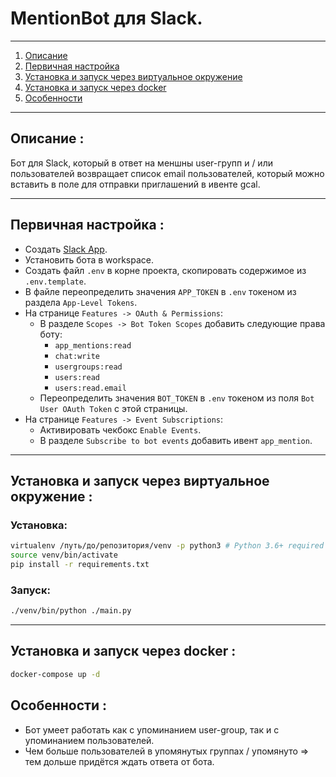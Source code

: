 # MentionBot для Slack.

---

1. [Описание](#description)
2. [Первичная настройка](#configuration)
3. [Установка и запуск через виртуальное окружение](#venv-setup)
4. [Установка и запуск через docker](#docker-setup)
5. [Особенности](#features)

---

## <a id="description"> Описание </a>:
Бот для Slack, который в ответ на меншны user-групп и / или пользователей возвращает список email пользователей, который можно вставить в поле для отправки приглашений в ивенте gcal.

---

## <a id="configuration"> Первичная настройка </a>:
* Создать [Slack App](https://api.slack.com/apps).
* Установить бота в workspace.
* Создать файл `.env` в корне проекта, скопировать содержимое из `.env.template`.
* В файле переопределить значения `APP_TOKEN` в `.env` токеном из раздела `App-Level Tokens`.
* На странице `Features -> OAuth & Permissions`:
  * В разделе `Scopes -> Bot Token Scopes` добавить следующие права боту:
    * `app_mentions:read`
    * `chat:write`
    * `usergroups:read`
    * `users:read`
    * `users:read.email`
  * Переопределить значения `BOT_TOKEN` в `.env` токеном из поля `Bot User OAuth Token` с этой страницы.
* На странице `Features -> Event Subscriptions`:
  * Активировать чекбокс `Enable Events`.
  * В разделе `Subscribe to bot events` добавить ивент `app_mention`.

---

## <a id="venv-setup"> Установка и запуск через виртуальное окружение </a>:

### Установка:

  ```bash  
  virtualenv /путь/до/репозитория/venv -p python3 # Python 3.6+ required
  source venv/bin/activate
  pip install -r requirements.txt
  ```

### Запуск:

  ```bash  
  ./venv/bin/python ./main.py
  ```

---

## <a id="docker-setup"> Установка и запуск через docker </a>:

  ```bash  
  docker-compose up -d
  ```

## <a id="features"> Особенности </a>:
* Бот умеет работать как с упоминанием user-group, так и с упоминанием пользователей.
* Чем больше пользователей в упомянутых группах / упомянуто => тем дольше придётся ждать ответа от бота.
